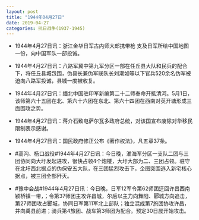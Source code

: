 ```yaml
---
layout: post
title: "1944年04月27日"
date: 2019-04-27
categories: 抗日战争(1937-1945)
---
```


<meta name="referrer" content="no-referrer" />

- 1944年4月27日讯：浙江金华日军古内师大郎携带枪 支及日军所绘中国地图一份，向中国军队一部投诚。 

- 1944年4月27日讯：八路军冀中第九军分区一部在任丘县大队和民兵的配合下，将任丘县城包围，伪县长兼伪军联队长刘潮如等以下官兵520余名伪军被迫向八路军投诚，县城一度被收复。 

- 1944年4月27日讯：缅北中国驻印军新编第二十二师奉命开抵清河。5月1日，该师第六十五团在北、第六十六团在东北、第六十四团在西南对英开塘形成三面围攻之势。 

- 1944年4月27日讯：蒋介石致电萨尔瓦多政府总统，对该国宣布废除对华移民限制表示感谢。 

- 1944年4月27日讯：国民政府修正公布《著作权法》，凡五章37条。 

- #高沟、杨口战役#1944年4月27日讯：今日晚，淮海军分区一支队二团与三团协同向大圩发起进攻，很快占领4个炮楼，大圩大部为二、三团占领。驻守在北圩西北据点的伪保安五大队，在三团猛烈攻击下，企图突围逃入新宅核心据点，被三团全部歼灭。 

- #豫中会战#1944年4月27日讯：今日晚，日军12军令第62师团迂回许昌西南颍桥镇一带，；令第37师团主攻许昌城，尔后以主力向舞阳、郾城方向追击，第27师团攻占郾城，协同日军第11军北上部队；独立混成第7旅团协攻许昌，并向禹县前进；骑兵第4旅团、战车第3师团为配合。预定30日晨开始攻击。 

